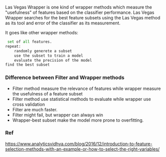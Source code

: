 
Las Vegas Wrapper is one kind of wrapper methods which measure the "usefulness" of features based on the classifier performance. Las Vegas Wrapper searches for the best feature subsets using the Las Vegas method as its tool and error of the classifier as its measurement.

It goes like other wrapper methods:
```python
 set of all features.
repeat:
    randomly generete a subset
    use the subset to train a model
    evaluate the precision of the model
find the best subset
```


### Difference between Filter and Wrapper methods
 * Filter method measure the relevance of features while wrapper measure the usefulness of a feature subset
 * Filter method use statistical methods to evaluate while wrapper use cross validation
 * Filter are much faster.
 * Filter might fail, but wrapper can always win
 * Wrapper-best subset make the model more prone to overfitting.

### Ref
https://www.analyticsvidhya.com/blog/2016/12/introduction-to-feature-selection-methods-with-an-example-or-how-to-select-the-right-variables/